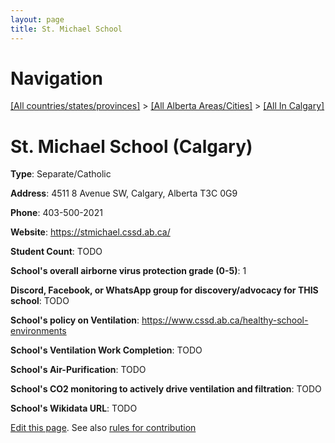 ```yaml
---
layout: page
title: St. Michael School
---
```

# Navigation

[[All countries/states/provinces]](../../..) > [[All Alberta Areas/Cities]](../..) > [[All In Calgary]](..)

# St. Michael School (Calgary)

**Type**: Separate/Catholic

**Address**: 4511 8 Avenue SW, Calgary, Alberta T3C 0G9

**Phone**: 403-500-2021

**Website**: <https://stmichael.cssd.ab.ca/>

**Student Count**: TODO

**School's overall airborne virus protection grade (0-5)**: 1

**Discord, Facebook, or WhatsApp group for discovery/advocacy for THIS school**: TODO

**School's policy on Ventilation**: <https://www.cssd.ab.ca/healthy-school-environments>

**School's Ventilation Work Completion**: TODO

**School's Air-Purification**: TODO

**School's CO2 monitoring to actively drive ventilation and filtration**: TODO

**School's Wikidata URL**: TODO


[Edit this page](https://github.com/ventilate-schools/AB/edit/main/./Calgary/St._Michael_School.md). See also [rules for contribution](../../../contribution-rules/)